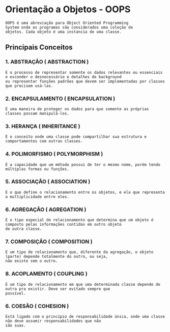 # Orientação a Objetos - OOPS
````
OOPS é uma abreviação para Object Oriented Programming
System onde os programas são considerados uma coleção de
objetos. Cada objeto é uma instancia de uma classe.
````
## Principais Conceitos
### 1. ABSTRAÇÃO ( ABSTRACTION )
````
É o processo de representar somente os dados relevantes ou essenciais e esconder o desnecessário e detalhes de background
ou representar funções padrões que devem ser implementadas por classes que precisem usá-las.
````
### 2. ENCAPSULAMENTO ( ENCAPSULATION )
````
É uma maneira de proteger os dados para que somente as próprias classes possam manipulá-los.
````
### 3. HERANÇA ( INHERITANCE )
````
É o conceito onde uma classe pode compartilhar sua estrutura e comportamentos com outras classes.
````
### 4. POLIMORFISMO ( POLYMORPHISM )
````
É a capacidade que um método possui de ter o mesmo nome, porém tendo múltiplas formas ou funções.
````
### 5. ASSOCIAÇÃO ( ASSOCIATION )
````
É o que define o relacionamento entre os objetos, e ela que representa a multiplicidade entre eles.
````
### 6. AGREGAÇÃO ( AGREGATION )
````
É o tipo especial de relacionamento que determina que um objeto é composto pelas informações contidas em outro objeto
de outra classe.
````
### 7. COMPOSIÇÃO ( COMPOSITION )
````
É um tipo de relacionamento que, diferente da agregação, o objeto (parte) depende totalmente do outro, ou seja,
não existe sem o outro.
````
### 8. ACOPLAMENTO ( COUPLING )
````
É um tipo de relacionamento em que uma determinada classe depende de outra pra existir. Deve ser evitado sempre que
possível.
````
### 6. COESÃO ( COHESION )
````
Está ligado com o princípio de responsabilidade única, onde uma classe não deve assumir responsabilidades que não
são suas.
````
